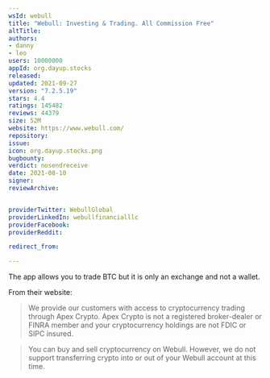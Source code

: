 ```yaml
---
wsId: webull
title: "Webull: Investing & Trading. All Commission Free"
altTitle: 
authors:
- danny
- leo
users: 10000000
appId: org.dayup.stocks
released: 
updated: 2021-09-27
version: "7.2.5.19"
stars: 4.4
ratings: 145482
reviews: 44379
size: 52M
website: https://www.webull.com/
repository: 
issue: 
icon: org.dayup.stocks.png
bugbounty: 
verdict: nosendreceive
date: 2021-08-10
signer: 
reviewArchive:


providerTwitter: WebullGlobal
providerLinkedIn: webullfinancialllc
providerFacebook: 
providerReddit: 

redirect_from:

---
```



The app allows you to trade BTC but it is only an exchange and not a wallet.

From their website:
> We provide our customers with access to cryptocurrency trading through Apex Crypto. Apex Crypto is not a registered broker-dealer or FINRA member and your cryptocurrency holdings are not FDIC or SIPC insured.

> You can buy and sell cryptocurrency on Webull. However, we do not support transferring crypto into or out of your Webull account at this time.

